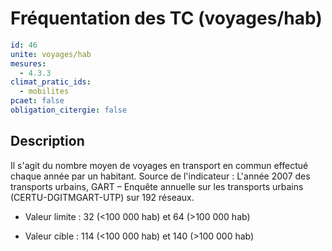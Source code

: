 # Fréquentation des TC (voyages/hab)
```yaml
id: 46
unite: voyages/hab
mesures:
  - 4.3.3
climat_pratic_ids:
  - mobilites
pcaet: false
obligation_citergie: false
```
## Description
Il s'agit du nombre moyen de voyages en transport en commun effectué chaque année par un habitant. Source de l'indicateur : L'année 2007 des transports urbains, GART – Enquête annuelle sur les transports urbains (CERTU-DGITMGART-UTP) sur 192 réseaux.

- Valeur limite : 32 (<100 000 hab) et 64 (>100 000 hab)

- Valeur cible : 114 (<100 000 hab) et 140 (>100 000 hab)


